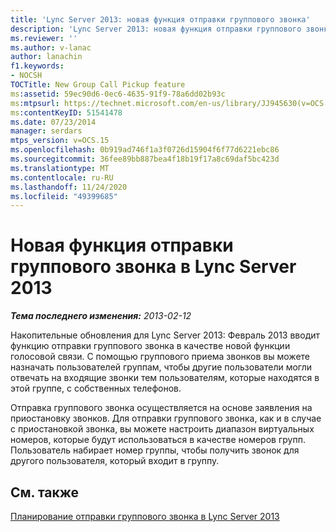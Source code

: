 ```yaml
---
title: 'Lync Server 2013: новая функция отправки группового звонка'
description: 'Lync Server 2013: новая функция отправки группового звонка.'
ms.reviewer: ''
ms.author: v-lanac
author: lanachin
f1.keywords:
- NOCSH
TOCTitle: New Group Call Pickup feature
ms:assetid: 59ec90d6-0ec6-4635-91f9-78a6dd02b93c
ms:mtpsurl: https://technet.microsoft.com/en-us/library/JJ945630(v=OCS.15)
ms:contentKeyID: 51541478
ms.date: 07/23/2014
manager: serdars
mtps_version: v=OCS.15
ms.openlocfilehash: 0b919ad746f1a3f0726d15904f6f77d6221ebc86
ms.sourcegitcommit: 36fee89bb887bea4f18b19f17a8c69daf5bc423d
ms.translationtype: MT
ms.contentlocale: ru-RU
ms.lasthandoff: 11/24/2020
ms.locfileid: "49399685"
---
```

# <a name="new-group-call-pickup-feature-in-lync-server-2013"></a>Новая функция отправки группового звонка в Lync Server 2013

<div data-xmlns="http://www.w3.org/1999/xhtml">

<div class="topic" data-xmlns="http://www.w3.org/1999/xhtml" data-msxsl="urn:schemas-microsoft-com:xslt" data-cs="https://msdn.microsoft.com/">

<div data-asp="https://msdn2.microsoft.com/asp">



</div>

<div id="mainSection">

<div id="mainBody">

<span> </span>

_**Тема последнего изменения:** 2013-02-12_

Накопительные обновления для Lync Server 2013: Февраль 2013 вводит функцию отправки группового звонка в качестве новой функции голосовой связи. С помощью группового приема звонков вы можете назначать пользователей группам, чтобы другие пользователи могли отвечать на входящие звонки тем пользователям, которые находятся в этой группе, с собственных телефонов.

Отправка группового звонка осуществляется на основе заявления на приостановку звонков. Для отправки группового звонка, как и в случае с приостановкой звонка, вы можете настроить диапазон виртуальных номеров, которые будут использоваться в качестве номеров групп. Пользователь набирает номер группы, чтобы получить звонок для другого пользователя, который входит в группу.

<div>

## <a name="see-also"></a>См. также


[Планирование отправки группового звонка в Lync Server 2013](lync-server-2013-planning-for-group-call-pickup.md)  
  

</div>

</div>

<span> </span>

</div>

</div>

</div>

